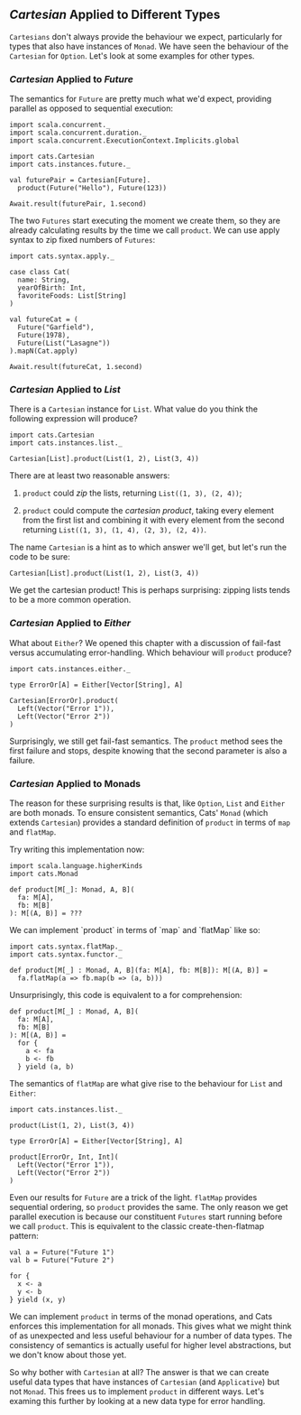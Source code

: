 ## *Cartesian* Applied to Different Types

`Cartesians` don't always provide the behaviour we expect,
particularly for types that also have instances of `Monad`.
We have seen the behaviour of the `Cartesian` for `Option`.
Let's look at some examples for other types.

### *Cartesian* Applied to *Future*

The semantics for `Future` are pretty much what we'd expect,
providing parallel as opposed to sequential execution:

```tut:book:silent
import scala.concurrent._
import scala.concurrent.duration._
import scala.concurrent.ExecutionContext.Implicits.global

import cats.Cartesian
import cats.instances.future._

val futurePair = Cartesian[Future].
  product(Future("Hello"), Future(123))
```

```tut:book
Await.result(futurePair, 1.second)
```

The two `Futures` start executing the moment we create them,
so they are already calculating results by the time we call `product`.
We can use apply syntax to zip fixed numbers of `Futures`:

```tut:book:silent
import cats.syntax.apply._

case class Cat(
  name: String,
  yearOfBirth: Int,
  favoriteFoods: List[String]
)

val futureCat = (
  Future("Garfield"),
  Future(1978),
  Future(List("Lasagne"))
).mapN(Cat.apply)
```

```tut:book
Await.result(futureCat, 1.second)
```

### *Cartesian* Applied to *List*

There is a `Cartesian` instance for `List`.
What value do you think the following expression will produce?

```tut:book:silent
import cats.Cartesian
import cats.instances.list._

Cartesian[List].product(List(1, 2), List(3, 4))
```

There are at least two reasonable answers:

 1. `product` could *zip* the lists,
    returning `List((1, 3), (2, 4))`;

 2. `product` could compute the *cartesian product*,
    taking every element from the first list
    and combining it with every element from the second
    returning `List((1, 3), (1, 4), (2, 3), (2, 4))`.

The name `Cartesian` is a hint as to which answer we'll get,
but let's run the code to be sure:

```tut:book
Cartesian[List].product(List(1, 2), List(3, 4))
```

We get the cartesian product!
This is perhaps surprising:
zipping lists tends to be a more common operation.

### *Cartesian* Applied to *Either*

What about `Either`?
We opened this chapter with a discussion of
fail-fast versus accumulating error-handling.
Which behaviour will `product` produce?

```tut:book:silent
import cats.instances.either._

type ErrorOr[A] = Either[Vector[String], A]
```

```tut:book
Cartesian[ErrorOr].product(
  Left(Vector("Error 1")),
  Left(Vector("Error 2"))
)
```

Surprisingly, we still get fail-fast semantics.
The `product` method sees the first failure and stops,
despite knowing that the second parameter is also a failure.

### *Cartesian* Applied to Monads

The reason for these surprising results is that,
like `Option`, `List` and `Either` are both monads.
To ensure consistent semantics,
Cats' `Monad` (which extends `Cartesian`)
provides a standard definition of `product`
in terms of `map` and `flatMap`.

Try writing this implementation now:

```tut:book:silent
import scala.language.higherKinds
import cats.Monad

def product[M[_]: Monad, A, B](
  fa: M[A],
  fb: M[B]
): M[(A, B)] = ???
```

<div class="solution">
We can implement `product` in terms of `map` and `flatMap` like so:

```tut:book:silent
import cats.syntax.flatMap._
import cats.syntax.functor._

def product[M[_] : Monad, A, B](fa: M[A], fb: M[B]): M[(A, B)] =
  fa.flatMap(a => fb.map(b => (a, b)))
```

Unsurprisingly, this code is equivalent to a for comprehension:

```tut:book:silent
def product[M[_] : Monad, A, B](
  fa: M[A],
  fb: M[B]
): M[(A, B)] =
  for {
    a <- fa
    b <- fb
  } yield (a, b)
```

The semantics of `flatMap` are what give rise
to the behaviour for `List` and `Either`:

```tut:book:silent
import cats.instances.list._
```

```tut:book
product(List(1, 2), List(3, 4))
```

```tut:book:silent
type ErrorOr[A] = Either[Vector[String], A]
```

```tut:book
product[ErrorOr, Int, Int](
  Left(Vector("Error 1")),
  Left(Vector("Error 2"))
)
```

Even our results for `Future` are a trick of the light.
`flatMap` provides sequential ordering, so `product` provides the same.
The only reason we get parallel execution
is because our constituent `Futures` start running before we call `product`.
This is equivalent to the classic create-then-flatmap pattern:

```tut:book:silent
val a = Future("Future 1")
val b = Future("Future 2")

for {
  x <- a
  y <- b
} yield (x, y)
```
</div>

We can implement `product` in terms of the monad operations,
and Cats enforces this implementation for all monads.
This gives what we might think of as
unexpected and less useful behaviour
for a number of data types.
The consistency of semantics is actually
useful for higher level abstractions,
but we don't know about those yet.

So why bother with `Cartesian` at all?
The answer is that we can create useful data types that
have instances of `Cartesian` (and `Applicative`) but not `Monad`.
This frees us to implement `product` in different ways.
Let's examing this further by looking at
a new data type for error handling.
